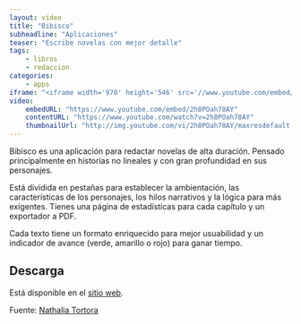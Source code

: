 ```yaml
---
layout: video
title: "Bibisco"
subheadline: "Aplicaciones"
teaser: "Escribe novelas con mejor detalle"
tags:
    - libros
    - redaccion
categories:
    - apps
iframe: "<iframe width='970' height='546' src='//www.youtube.com/embed/2h8POah78AY' frameborder='0' allowfullscreen></iframe>"
video:
    embedURL: "https://www.youtube.com/embed/2h8POah78AY"
    contentURL: "https://www.youtube.com/watch?v=2h8POah78AY"
    thumbnailUrl: "http://img.youtube.com/vi/2h8POah78AY/maxresdefault.jpg"
---
```

<!--more-->

Bibisco es una aplicación para redactar novelas de alta duración. Pensado principalmente en historias no lineales y con gran profundidad en sus personajes.

Está dividida en pestañas para establecer la ambientación, las características de los personajes, los hilos narrativos y la lógica para más exigentes. Tienes una página de estadísticas para cada capítulo y un exportador a PDF.

Cada texto tiene un formato enriquecido para mejor usuabilidad y un indicador de avance (verde, amarillo o rojo) para ganar tiempo.

## Descarga

Está disponible en el [sitio web](http://www.bibisco.com/).

Fuente: [Nathalia Tortora](https://www.youtube.com/channel/UC6VwePpgSElP433zfjnTIbg)
